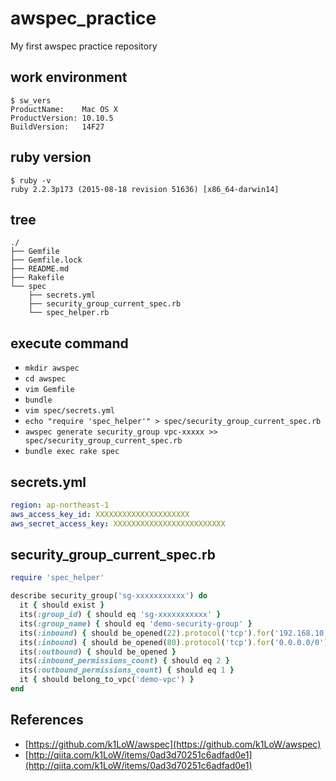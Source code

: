 # awspec_practice
My first awspec practice repository

## work environment
```
$ sw_vers
ProductName:	Mac OS X
ProductVersion:	10.10.5
BuildVersion:	14F27
```

## ruby version
```
$ ruby -v
ruby 2.2.3p173 (2015-08-18 revision 51636) [x86_64-darwin14]
```

## tree
```
./
├── Gemfile
├── Gemfile.lock
├── README.md
├── Rakefile
└── spec
    ├── secrets.yml
    ├── security_group_current_spec.rb
    └── spec_helper.rb
```

## execute command
- ```mkdir awspec```
- ```cd awspec```
- ```vim Gemfile```
- ```bundle```
- ```vim spec/secrets.yml```
- ```echo "require 'spec_helper'" > spec/security_group_current_spec.rb```
- ```awspec generate security_group vpc-xxxxx >> spec/security_group_current_spec.rb```
- ```bundle exec rake spec```

## secrets.yml
```secrets.yml
region: ap-northeast-1
aws_access_key_id: XXXXXXXXXXXXXXXXXXXXX
aws_secret_access_key: XXXXXXXXXXXXXXXXXXXXXXXXX
```

## security_group_current_spec.rb
```security_group_current_spec.rb
require 'spec_helper'

describe security_group('sg-xxxxxxxxxxx') do
  it { should exist }
  its(:group_id) { should eq 'sg-xxxxxxxxxxx' }
  its(:group_name) { should eq 'demo-security-group' }
  its(:inbound) { should be_opened(22).protocol('tcp').for('192.168.10.0/24') }
  its(:inbound) { should be_opened(80).protocol('tcp').for('0.0.0.0/0') }
  its(:outbound) { should be_opened }
  its(:inbound_permissions_count) { should eq 2 }
  its(:outbound_permissions_count) { should eq 1 }
  it { should belong_to_vpc('demo-vpc') }
end
```

## References
- [https://github.com/k1LoW/awspec](https://github.com/k1LoW/awspec)
- [http://qiita.com/k1LoW/items/0ad3d70251c6adfad0e1](http://qiita.com/k1LoW/items/0ad3d70251c6adfad0e1)
